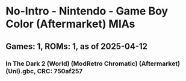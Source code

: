 # No-Intro - Nintendo - Game Boy Color (Aftermarket) MIAs
## Games: 1, ROMs: 1, as of 2025-04-12

### In The Dark 2 (World) (ModRetro Chromatic) (Aftermarket) (Unl).gbc, CRC: 750af257
